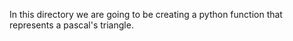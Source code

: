 In this directory we are going to be creating a python function that represents a pascal's triangle.